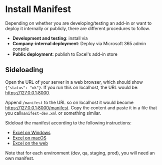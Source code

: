 # Install Manifest

Depending on whether you are developing/testing an add-in or want to deploy it internally or publicly, there are different procedures to follow.

- **Development and testing**: install via [](#sideloading)
- **Company-internal deployment**: Deploy via Microsoft 365 admin console
- **Public deployment**: publish to Excel's add-in store

## Sideloading

Open the URL of your server in a web browser, which should show `{"status": "ok"}`. If you run this on localhost, the URL would be: https://127.0.0.1:8000.

Append `/manifest` to the URL so on localhost it would become https://127.0.0.1:8000/manifest. Copy the content and paste it in a file that you call`manifest-dev.xml` or something similar.

Sideload the manifest according to the following instructions:

- [Excel on Windows](https://learn.microsoft.com/en-us/office/dev/add-ins/testing/create-a-network-shared-folder-catalog-for-task-pane-and-content-add-ins)
- [Excel on macOS](https://learn.microsoft.com/en-us/office/dev/add-ins/testing/sideload-an-office-add-in-on-mac)
- [Excel on the web](https://learn.microsoft.com/en-us/office/dev/add-ins/testing/sideload-office-add-ins-for-testing#manually-sideload-an-add-in-to-office-on-the-web)

Note that for each environment (dev, qa, staging, prod), you will need an own manifest.
